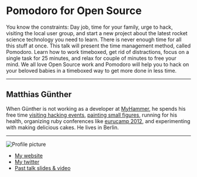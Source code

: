 # Pomodoro for Open Source

You know the constraints: Day job, time for your family, urge to hack, visiting the local user group, and
start a new project about the latest rocket science technology you need to learn. There is never enough
time for all this stuff at once. This talk will present the time management method, called Pomodoro. Learn
how to work timeboxed, get rid of distractions, focus on a single task for 25 minutes, and relax for
couple of minutes to free your mind. We all love Open Source work and Pomodoro will help you to hack
on your beloved babies in a timeboxed way to get more done in less time.

---

## Matthias Günther

When Günther is not working as a developer at [MyHammer](http://www.my-hammer.de/), he spends his free time
[visiting hacking events](http://www.flickr.com/search/?q=rug_b+wikimatze&z=e),
[painting small figures](http://www.flickr.com/search/?q=warhammer+wikimatze&z=e),
running for his health, organizing ruby conferences like [eurucamp 2012](http://2012.eurucamp.org/team),
and experimenting with making delicious cakes. He lives in Berlin.

---

![Profile picture](http://farm8.staticflickr.com/7240/7284444082_8b224cb79f_z.jpg)

- [My website](http://wikimatze.de)
- [My twitter](https://twitter.com/wikimatze)
- [Past talk slides & video](http://wikimatze.de/talks)
